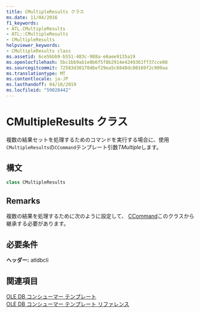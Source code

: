 ```yaml
---
title: CMultipleResults クラス
ms.date: 11/04/2016
f1_keywords:
- ATL.CMultipleResults
- ATL::CMultipleResults
- CMultipleResults
helpviewer_keywords:
- CMultipleResults class
ms.assetid: 6ce5bbb9-b551-483c-988a-e6aee9135a19
ms.openlocfilehash: 5bc1bb9ab1e0b6f5f8b2914e4249361ff37cce08
ms.sourcegitcommit: 72583d30170d6ef29ea5c6848dc00169f2c909aa
ms.translationtype: MT
ms.contentlocale: ja-JP
ms.lasthandoff: 04/18/2019
ms.locfileid: "59028442"
---
```

# <a name="cmultipleresults-class"></a>CMultipleResults クラス

複数の結果セットを処理するためのコマンドを実行する場合に、使用`CMultipleResults`の`CCommand`テンプレート引数*TMultiple*します。

## <a name="syntax"></a>構文

```cpp
class CMultipleResults
```

## <a name="remarks"></a>Remarks

複数の結果を処理するために次のように設定して、 [CCommand](../../data/oledb/ccommand-class.md)このクラスから継承する必要があります。

## <a name="requirements"></a>必要条件

**ヘッダー:** atldbcli

## <a name="see-also"></a>関連項目

[OLE DB コンシューマー テンプレート](../../data/oledb/ole-db-consumer-templates-cpp.md)<br/>
[OLE DB コンシューマー テンプレート リファレンス](../../data/oledb/ole-db-consumer-templates-reference.md)
